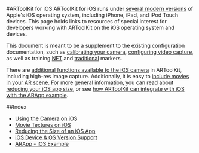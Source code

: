 #ARToolKit for iOS
ARToolKit for iOS runs under [several modern versions][ios_system_support] of Apple's iOS operating system, including iPhone, iPad, and iPod Touch devices. This page holds links to resources of special interest for developers working with ARToolKit on the iOS operating system and devices.

This document is meant to be a supplement to the existing configuration documentation, such as [calibrating your camera][config_camera_calibration], [configuring video capture][config_video_capture], as well as training [NFT][marker_nft_training] and [traditional][marker_training] markers.

There are [additional functions available to the iOS camera][ios_camera] in ARToolKit, including high-res image capture. Additionally, it is easy to [include movies in your AR scene][ios_movie_textures]. For more general information, you can read about [reducing your iOS app size][ios_reducing_size], or see [how ARToolKit can integrate with iOS with the ARApp example][example_arapp].

##Index

-   [Using the Camera on iOS][ios_camera]
-   [Movie Textures on iOS][ios_movie_textures]
-   [Reducing the Size of an iOS App][ios_reducing_size]
-   [iOS Device & OS Version Support][ios_system_support]
-   [ARApp - iOS Example][example_arapp]

[config_camera_calibration]: 2_Configuration:config_camera_calibration
[config_video_capture]: 2_Configuration:config_video_capture
[marker_nft_training]: 3_Marker_Training:marker_nft_training
[marker_training]: 3_Marker_Training:marker_training

[ios_camera]: 5_iOS:ios_camera
[ios_movie_textures]: 5_iOS:ios_movie_textures
[ios_reducing_size]: 5_iOS:ios_reducing_size
[ios_system_support]: 5_iOS:ios_system_support
[example_arapp]: 7_Examples:example_arapp
